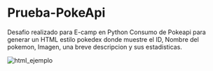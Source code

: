 # Prueba-PokeApi
Desafio realizado para E-camp en Python
Consumo de Pokeapi para generar un HTML estilo pokedex donde muestre el ID, Nombre del pokemon, Imagen, una breve descripcion y sus estadisticas.

![html_ejemplo](https://user-images.githubusercontent.com/88014735/154853059-6ef8171b-125e-4dac-ac48-602be4303a72.png)
